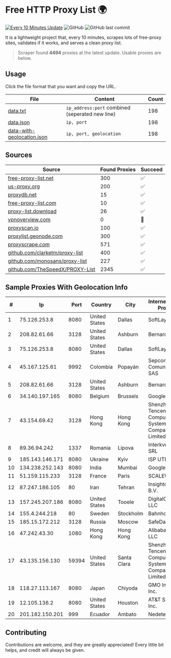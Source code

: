 
# Free HTTP Proxy List 🌍

[![Every 10 Minutes Update](https://github.com/mertguvencli/http-proxy-list/actions/workflows/main.yml/badge.svg?branch=main)](https://github.com/mertguvencli/http-proxy-list/actions/workflows/main.yml)
![GitHub](https://img.shields.io/github/license/mertguvencli/http-proxy-list)
![GitHub last commit](https://img.shields.io/github/last-commit/mertguvencli/http-proxy-list)

It is a lightweight project that, every 10 minutes, scrapes lots of free-proxy sites, validates if it works, and serves a clean proxy list.


> Scraper found **4494** proxies at the latest update. Usable proxies are below.

## Usage

Click the file format that you want and copy the URL.


|File|Content|Count|
|----|-------|-----|
|[data.txt](https://raw.githubusercontent.com/mertguvencli/http-proxy-list/main/proxy-list/data.txt)|`ip_address:port` combined (seperated new line)|198|
|[data.json](https://raw.githubusercontent.com/mertguvencli/http-proxy-list/main/proxy-list/data.json)|`ip, port`|198|
|[data-with-geolocation.json](https://raw.githubusercontent.com/mertguvencli/http-proxy-list/main/proxy-list/data-with-geolocation.json)|`ip, port, geolocation`|198|

## Sources

|Source|Found Proxies|Succeed|
|------|-------------|-------|
|[free-proxy-list.net](https://free-proxy-list.net)|300|✅|
|[us-proxy.org](https://www.us-proxy.org)|200|✅|
|[proxydb.net](http://proxydb.net)|15|✅|
|[free-proxy-list.com](https://free-proxy-list.com/?page=&port=&type%5B%5D=http&type%5B%5D=https&up_time=0&search=Search)|10|✅|
|[proxy-list.download](https://www.proxy-list.download/HTTP)|26|✅|
|[vpnoverview.com](https://vpnoverview.com/privacy/anonymous-browsing/free-proxy-servers)|0|🚫|
|[proxyscan.io](https://www.proxyscan.io)|100|✅|
|[proxylist.geonode.com](https://proxylist.geonode.com/api/proxy-list?limit=300&page=1&sort_by=lastChecked&sort_type=desc&protocols=http,https)|300|✅|
|[proxyscrape.com](https://api.proxyscrape.com/v2/?request=displayproxies&protocol=http&timeout=10000&country=all&ssl=all&anonymity=all)|571|✅|
|[github.com/clarketm/proxy-list](https://raw.githubusercontent.com/clarketm/proxy-list/master/proxy-list-raw.txt)|400|✅|
|[github.com/monosans/proxy-list](https://raw.githubusercontent.com/monosans/proxy-list/main/proxies/http.txt)|227|✅|
|[github.com/TheSpeedX/PROXY-List](https://raw.githubusercontent.com/TheSpeedX/PROXY-List/master/http.txt)|2345|✅|


## Sample Proxies With Geolocation Info

|#|Ip|Port|Country|City|Internet Service Provider|
|-|--|----|-------|----|-------------------------|
|1|75.126.253.8|8080|United States|Dallas|SoftLayer|
|2|208.82.61.66|3128|United States|Ashburn|Bernardi Sounds|
|3|75.126.253.8|8080|United States|Dallas|SoftLayer|
|4|45.167.125.61|9992|Colombia|Popayán|Sepcom Comunicaciones SAS|
|5|208.82.61.66|3128|United States|Ashburn|Bernardi Sounds|
|6|34.140.197.165|8080|Belgium|Brussels|Google LLC|
|7|43.154.69.42|3128|Hong Kong|Hong Kong|Shenzhen Tencent Computer Systems Company Limited|
|8|89.36.94.242|1337|Romania|Lipova|Interkvm Host SRL|
|9|185.143.146.171|8080|Ukraine|Kyiv|ISP UTELS|
|10|134.238.252.143|8080|India|Mumbai|Google LLC|
|11|51.159.115.233|3128|France|Paris|SCALEWAY|
|12|87.247.186.105|80|Iran|Tehran|Insightometrics B.V.|
|13|157.245.207.186|8080|United States|Tooele|DigitalOcean, LLC|
|14|155.4.244.218|80|Sweden|Stockholm|Bahnhof AB|
|15|185.15.172.212|3128|Russia|Moscow|SafeData LLC|
|16|47.242.43.30|1080|Hong Kong|Hong Kong|Alibaba.com LLC|
|17|43.135.156.130|59394|United States|Santa Clara|Shenzhen Tencent Computer Systems Company Limited|
|18|118.27.113.167|8080|Japan|Chiyoda|GMO Internet, Inc.|
|19|12.105.136.2|8080|United States|Houston|AT&T Services, Inc.|
|20|201.182.150.201|999|Ecuador|Ambato|Nedetel S.A.|



## Contributing

Contributions are welcome, and they are greatly appreciated! Every
little bit helps, and credit will always be given.

